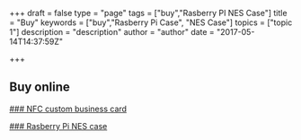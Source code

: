 +++
draft = false
type = "page"
tags = ["buy","Rasberry PI NES Case"]
title = "Buy"
keywords = ["buy","Rasberry Pi Case", "NES Case"]
topics = ["topic 1"]
description = "description"
author = "author"
date = "2017-05-14T14:37:59Z"

+++
## Buy online
[### NFC custom business card][1]

[### Rasberry Pi NES case][2]


  [1]: https://3dquu.com/en/nfc-business-card
  [2]: https://3dquu.com/en/rasberry-pi-nes-case
